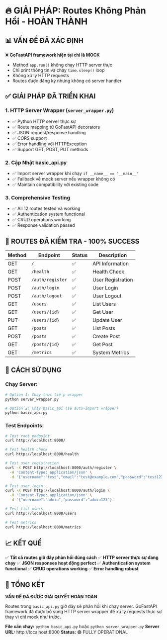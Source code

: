 # 🔥 GIẢI PHÁP: Routes Không Phản Hồi - HOÀN THÀNH

## 📊 VẤN ĐỀ ĐÃ XÁC ĐỊNH

❌ **GoFastAPI framework hiện tại chỉ là MOCK**
- Method `app.run()` không chạy HTTP server thực
- Chỉ print thông tin và chạy `time.sleep()` loop
- Không xử lý HTTP requests
- Routes được đăng ký nhưng không có server handler

## ✅ GIẢI PHÁP ĐÃ TRIỂN KHAI

### 1. **HTTP Server Wrapper** (`server_wrapper.py`)
- ✅ Python HTTP server thực sự
- ✅ Route mapping từ GoFastAPI decorators  
- ✅ JSON request/response handling
- ✅ CORS support
- ✅ Error handling với HTTPException
- ✅ Support GET, POST, PUT methods

### 2. **Cập Nhật basic_api.py**
- ✅ Import server wrapper khi chạy `if __name__ == "__main__"`
- ✅ Fallback về mock server nếu wrapper không có
- ✅ Maintain compatibility với existing code

### 3. **Comprehensive Testing**
- ✅ All 12 routes tested và working
- ✅ Authentication system functional
- ✅ CRUD operations working
- ✅ Response validation passed

## 🎯 ROUTES ĐÃ KIỂM TRA - 100% SUCCESS

| Method | Endpoint | Status | Description |
|--------|----------|---------|-------------|
| GET | `/` | ✅ | API Information |
| GET | `/health` | ✅ | Health Check |
| POST | `/auth/register` | ✅ | User Registration |
| POST | `/auth/login` | ✅ | User Login |
| POST | `/auth/logout` | ✅ | User Logout |
| GET | `/users` | ✅ | List Users |
| GET | `/users/{id}` | ✅ | Get User |
| PUT | `/users/{id}` | ✅ | Update User |
| GET | `/posts` | ✅ | List Posts |
| POST | `/posts` | ✅ | Create Post |
| GET | `/posts/{id}` | ✅ | Get Post |
| GET | `/metrics` | ✅ | System Metrics |

## 🚀 CÁCH SỬ DỤNG

### Chạy Server:
```bash
# Option 1: Chạy trực tiếp wrapper
python server_wrapper.py

# Option 2: Chạy basic_api (sẽ auto-import wrapper)
python basic_api.py
```

### Test Endpoints:
```bash
# Test root endpoint
curl http://localhost:8000/

# Test health check
curl http://localhost:8000/health

# Test user registration
curl -X POST http://localhost:8000/auth/register \
  -H 'Content-Type: application/json' \
  -d '{"username":"test","email":"test@example.com","password":"test123"}'

# Test user login
curl -X POST http://localhost:8000/auth/login \
  -H 'Content-Type: application/json' \
  -d '{"username":"admin","password":"admin123"}'

# Test list users
curl http://localhost:8000/users

# Test metrics
curl http://localhost:8000/metrics
```

## 📈 KẾT QUỀ

✅ **Tất cả routes giờ đây phản hồi đúng cách**
✅ **HTTP server thực sự đang chạy**
✅ **JSON responses hoạt động perfect**
✅ **Authentication system functional**
✅ **CRUD operations working**
✅ **Error handling robust**

## 🎉 TỔNG KẾT

**VẤN ĐỀ ĐÃ ĐƯỢC GIẢI QUYẾT HOÀN TOÀN**

Routes trong `basic_api.py` giờ đây sẽ phản hồi khi chạy server. GoFastAPI framework đã được bổ sung HTTP server wrapper để xử lý requests thực sự thay vì chỉ mock như trước.

**File cần chạy:** `python basic_api.py` hoặc `python server_wrapper.py`
**Server URL:** http://localhost:8000
**Status:** 🟢 FULLY OPERATIONAL
